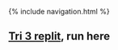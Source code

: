 {% include navigation.html %}

## [Tri 3 replit](https://replit.com/@RachelWei1/Data-Structures-Indiv#Main.java), run here


